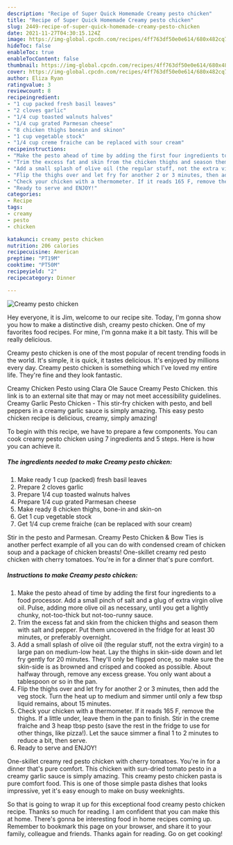 ```yaml
---
description: "Recipe of Super Quick Homemade Creamy pesto chicken"
title: "Recipe of Super Quick Homemade Creamy pesto chicken"
slug: 2449-recipe-of-super-quick-homemade-creamy-pesto-chicken
date: 2021-11-27T04:30:15.124Z
image: https://img-global.cpcdn.com/recipes/4ff763df50e0e614/680x482cq70/creamy-pesto-chicken-recipe-main-photo.jpg
hideToc: false
enableToc: true
enableTocContent: false
thumbnail: https://img-global.cpcdn.com/recipes/4ff763df50e0e614/680x482cq70/creamy-pesto-chicken-recipe-main-photo.jpg
cover: https://img-global.cpcdn.com/recipes/4ff763df50e0e614/680x482cq70/creamy-pesto-chicken-recipe-main-photo.jpg
author: Eliza Ryan
ratingvalue: 3
reviewcount: 8
recipeingredient:
- "1 cup packed fresh basil leaves"
- "2 cloves garlic"
- "1/4 cup toasted walnuts halves"
- "1/4 cup grated Parmesan cheese"
- "8 chicken thighs bonein and skinon"
- "1 cup vegetable stock"
- "1/4 cup creme fraiche can be replaced with sour cream"
recipeinstructions:
- "Make the pesto ahead of time by adding the first four ingredients to a food processor. Add a small pinch of salt and a glug of extra virgin olive oil. Pulse, adding more olive oil as necessary, until you get a lightly chunky, not-too-thick but not-too-runny sauce."
- "Trim the excess fat and skin from the chicken thighs and season them with salt and pepper. Put them uncovered in the fridge for at least 30 minutes, or preferably overnight."
- "Add a small splash of olive oil (the regular stuff, not the extra virgin) to a large pan on medium-low heat. Lay the thighs in skin-side down and let fry gently for 20 minutes. They&#39;ll only be flipped once, so make sure the skin-side is as browned and crisped and cooked as possible. About halfway through, remove any excess grease. You only want about a tablespoon or so in the pan."
- "Flip the thighs over and let fry for another 2 or 3 minutes, then add the veg stock. Turn the heat up to medium and simmer until only a few tbsp liquid remains, about 15 minutes."
- "Check your chicken with a thermometer. If it reads 165 F, remove the thighs. If a little under, leave them in the pan to finish. Stir in the creme fraiche and 3 heap tbsp pesto (save the rest in the fridge to use for other things, like pizza!). Let the sauce simmer a final 1 to 2 minutes to reduce a bit, then serve."
- "Ready to serve and ENJOY!"
categories:
- Recipe
tags:
- creamy
- pesto
- chicken

katakunci: creamy pesto chicken 
nutrition: 206 calories
recipecuisine: American
preptime: "PT19M"
cooktime: "PT50M"
recipeyield: "2"
recipecategory: Dinner

---
```



![Creamy pesto chicken](https://img-global.cpcdn.com/recipes/4ff763df50e0e614/680x482cq70/creamy-pesto-chicken-recipe-main-photo.jpg)

Hey everyone, it is Jim, welcome to our recipe site. Today, I'm gonna show you how to make a distinctive dish, creamy pesto chicken. One of my favorites food recipes. For mine, I'm gonna make it a bit tasty. This will be really delicious.

Creamy pesto chicken is one of the most popular of recent trending foods in the world. It's simple, it is quick, it tastes delicious. It's enjoyed by millions every day. Creamy pesto chicken is something which I've loved my entire life. They're fine and they look fantastic.

Creamy Chicken Pesto using Clara Ole Sauce Creamy Pesto Chicken. this link is to an external site that may or may not meet accessibility guidelines. Creamy Garlic Pesto Chicken - This stir-fry chicken with pesto, and bell peppers in a creamy garlic sauce is simply amazing. This easy pesto chicken recipe is delicious, creamy, simply amazing!


To begin with this recipe, we have to prepare a few components. You can cook creamy pesto chicken using 7 ingredients and 5 steps. Here is how you can achieve it.

<!--inarticleads1-->

##### The ingredients needed to make Creamy pesto chicken:

1. Make ready 1 cup (packed) fresh basil leaves
1. Prepare 2 cloves garlic
1. Prepare 1/4 cup toasted walnuts halves
1. Prepare 1/4 cup grated Parmesan cheese
1. Make ready 8 chicken thighs, bone-in and skin-on
1. Get 1 cup vegetable stock
1. Get 1/4 cup creme fraiche (can be replaced with sour cream)


Stir in the pesto and Parmesan. Creamy Pesto Chicken &amp; Bow Ties is another perfect example of all you can do with condensed cream of chicken soup and a package of chicken breasts! One-skillet creamy red pesto chicken with cherry tomatoes. You&#39;re in for a dinner that&#39;s pure comfort. 

<!--inarticleads2-->

##### Instructions to make Creamy pesto chicken:

1. Make the pesto ahead of time by adding the first four ingredients to a food processor. Add a small pinch of salt and a glug of extra virgin olive oil. Pulse, adding more olive oil as necessary, until you get a lightly chunky, not-too-thick but not-too-runny sauce.
1. Trim the excess fat and skin from the chicken thighs and season them with salt and pepper. Put them uncovered in the fridge for at least 30 minutes, or preferably overnight.
1. Add a small splash of olive oil (the regular stuff, not the extra virgin) to a large pan on medium-low heat. Lay the thighs in skin-side down and let fry gently for 20 minutes. They&#39;ll only be flipped once, so make sure the skin-side is as browned and crisped and cooked as possible. About halfway through, remove any excess grease. You only want about a tablespoon or so in the pan.
1. Flip the thighs over and let fry for another 2 or 3 minutes, then add the veg stock. Turn the heat up to medium and simmer until only a few tbsp liquid remains, about 15 minutes.
1. Check your chicken with a thermometer. If it reads 165 F, remove the thighs. If a little under, leave them in the pan to finish. Stir in the creme fraiche and 3 heap tbsp pesto (save the rest in the fridge to use for other things, like pizza!). Let the sauce simmer a final 1 to 2 minutes to reduce a bit, then serve.
1. Ready to serve and ENJOY!

One-skillet creamy red pesto chicken with cherry tomatoes. You&#39;re in for a dinner that&#39;s pure comfort. This chicken with sun-dried tomato pesto in a creamy garlic sauce is simply amazing. This creamy pesto chicken pasta is pure comfort food. This is one of those simple pasta dishes that looks impressive, yet it&#39;s easy enough to make on busy weeknights. 

So that is going to wrap it up for this exceptional food creamy pesto chicken recipe. Thanks so much for reading. I am confident that you can make this at home. There's gonna be interesting food in home recipes coming up. Remember to bookmark this page on your browser, and share it to your family, colleague and friends. Thanks again for reading. Go on get cooking!
